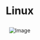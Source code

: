 # <p align="center"> Linux <p>

<p align="center">
    <img src="https://banner2.cleanpng.com/20180330/oqw/kisspng-linux-unix-operating-systems-command-line-interfac-linux-5abe15b5486d08.3038287615224068372967.jpg" alt="Image" />
</p>
